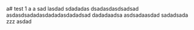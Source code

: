 a# test
1
a
a
sad
lasdad
sdadadas
dsadasdasdsadsad
asdasdsadadasdadadasdadadsad
dadadaadsa
asdsadaasdad
sadadsada
zzz
asdad
